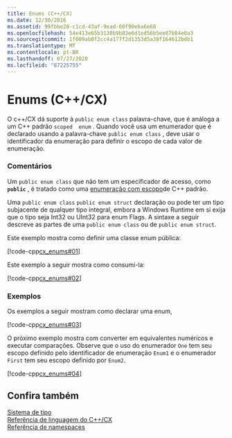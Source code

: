 ```yaml
---
title: Enums (C++/CX)
ms.date: 12/30/2016
ms.assetid: 99fbbe28-c1cd-43af-9ead-60f90eba6e68
ms.openlocfilehash: 54e413e65b3130b9b83e6d1ed56b5ee87b84e0a3
ms.sourcegitcommit: 1f009ab0f2cc4a177f2d1353d5a38f164612bdb1
ms.translationtype: MT
ms.contentlocale: pt-BR
ms.lasthandoff: 07/27/2020
ms.locfileid: "87225755"
---
```

# <a name="enums-ccx"></a>Enums (C++/CX)

O c++/CX dá suporte à `public enum class` palavra-chave, que é análoga a um C++ padrão `scoped  enum` . Quando você usa um enumerador que é declarado usando a palavra-chave `public enum class` , deve usar o identificador da enumeração para definir o escopo de cada valor de enumeração.

### <a name="remarks"></a>Comentários

Um `public enum class` que não tem um especificador de acesso, como **`public`** , é tratado como uma [enumeração com escopo](../cpp/enumerations-cpp.md)de C++ padrão.

Uma `public enum class` `public enum struct` declaração ou pode ter um tipo subjacente de qualquer tipo integral, embora a Windows Runtime em si exija que o tipo seja Int32 ou UInt32 para enum Flags. A sintaxe a seguir descreve as partes de uma `public enum class` ou de `public enum struct`.

Este exemplo mostra como definir uma classe enum pública:

[!code-cpp[cx_enums#01](../cppcx/codesnippet/CPP/cpp/class1.h#01)]

Este exemplo a seguir mostra como consumi-la:

[!code-cpp[cx_enums#02](../cppcx/codesnippet/CPP/cpp/class1.h#02)]

### <a name="examples"></a>Exemplos

Os exemplos a seguir mostram como declarar uma enum,

[!code-cpp[cx_enums#03](../cppcx/codesnippet/CPP/cpp/class1.h#03)]

O próximo exemplo mostra com converter em equivalentes numéricos e executar comparações. Observe que o uso do enumerador `One` tem seu escopo definido pelo identificador de enumeração `Enum1` e o enumerador `First` tem seu escopo definido por `Enum2`.

[!code-cpp[cx_enums#04](../cppcx/codesnippet/CPP/cpp/class1.h#04)]

## <a name="see-also"></a>Confira também

[Sistema de tipo](../cppcx/type-system-c-cx.md)<br/>
[Referência de linguagem do C++/CX](../cppcx/visual-c-language-reference-c-cx.md)<br/>
[Referência de namespaces](../cppcx/namespaces-reference-c-cx.md)
